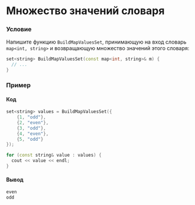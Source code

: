 # Множество значений словаря

### Условие
 
Напишите функцию `BuildMapValuesSet`, принимающую на вход словарь `map<int, string>` и возвращающую множество значений этого словаря:

```c++
set<string> BuildMapValuesSet(const map<int, string>& m) {
  // ...
}
```

### Пример

#### Код

```c++
set<string> values = BuildMapValuesSet({
    {1, "odd"},
    {2, "even"},
    {3, "odd"},
    {4, "even"},
    {5, "odd"}
});

for (const string& value : values) {
  cout << value << endl;
}
```
#### Вывод

```objectivec
even
odd
```
